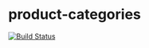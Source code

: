 # product-categories

[![Build Status](https://travis-ci.com/StanislavBuglaev/product-categories.svg?branch=main)](https://travis-ci.com/StanislavBuglaev/product-categories)
